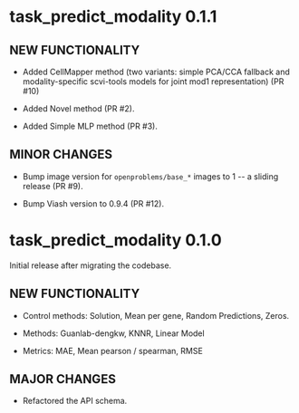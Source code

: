 # task_predict_modality 0.1.1

## NEW FUNCTIONALITY

* Added CellMapper method (two variants: simple PCA/CCA fallback and modality-specific scvi-tools models for joint mod1 representation) (PR #10)

* Added Novel method (PR #2).

* Added Simple MLP method (PR #3).

## MINOR CHANGES

* Bump image version for `openproblems/base_*` images to 1 -- a sliding release (PR #9).

* Bump Viash version to 0.9.4 (PR #12).

# task_predict_modality 0.1.0

Initial release after migrating the codebase.

## NEW FUNCTIONALITY

* Control methods: Solution, Mean per gene, Random Predictions, Zeros.

* Methods: Guanlab-dengkw, KNNR, Linear Model

* Metrics: MAE, Mean pearson / spearman, RMSE

## MAJOR CHANGES

* Refactored the API schema.
